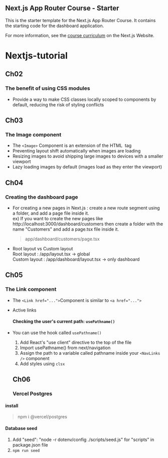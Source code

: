 ## Next.js App Router Course - Starter

This is the starter template for the Next.js App Router Course. It contains the starting code for the dashboard application.

For more information, see the [course curriculum](https://nextjs.org/learn) on the Next.js Website.

# Nextjs-tutorial

## Ch02

### The benefit of using CSS modules

- Provide a way to make CSS classes locally scoped to components by default, reducing the risk of styling conflicts

## Ch03

### The Image component

- The `<Image>` Component is an extension of the HTML <img> tag
- Preventing layout shift automatically when images are loading
- Resizing images to avoid shipping large images to devices with a smaller viewport
- Lazy loading images by default (images load as they enter the viewport)

## Ch04

### Creating the dashboard page

- For creating a new pages in Next.js : create a new route segment using a folder, and add a page file inside it.
  <br/>
  ex) If you want to create the new pages like http://localhost:3000/dashboard/customers
  then create a folder with the name "Customers" and add a page.tsx file inside it.
  <br/>

  > app/dashboard/customers/page.tsx

- Root layout vs Custom layout
  <br/>
  Root layout : /app/layout.tsx -> global
  <br/>
  Custom layout : /app/dashboard/layout.tsx -> only dashboard

## Ch05

### The Link component

- The `<Link href="...">`Component is similar to `<a href="...">`
- Active links
  <br />
  #### Checking the user's current path: `usePathname()`
- You can use the hook called `usePathname()`

  1. Add React's "use client" directive to the top of the file
  2. Import usePathname() from next/navigation
  3. Assign the path to a variable called pathname inside your `<NavLinks />` component
  4. Add styles using `clsx`

  ## Ch06

  ### Vercel Postgres

#### install

> npm i @vercel/postgres

#### Database seed

1. Add "seed": "node -r dotenv/config ./scripts/seed.js" for "scripts" in package.json file
2. `npm run seed`
